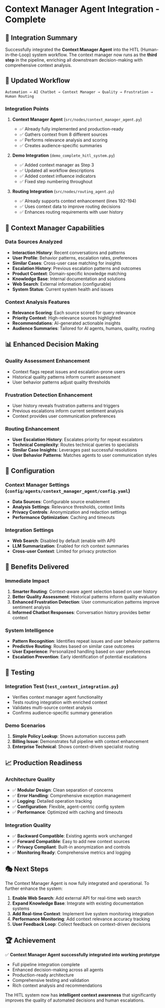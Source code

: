 # Context Manager Agent Integration - Complete

## 🎯 Integration Summary

Successfully integrated the **Context Manager Agent** into the HITL (Human-in-the-Loop) system workflow. The context manager now runs as the **third step** in the pipeline, enriching all downstream decision-making with comprehensive context analysis.

## 🔄 Updated Workflow

```
Automation → AI Chatbot → Context Manager → Quality → Frustration → Human Routing
```

### Integration Points

1. **Context Manager Agent** (`src/nodes/context_manager_agent.py`)
   - ✅ Already fully implemented and production-ready
   - ✅ Gathers context from 8 different sources
   - ✅ Performs relevance analysis and scoring
   - ✅ Creates audience-specific summaries

2. **Demo Integration** (`demo_complete_hitl_system.py`) 
   - ✅ Added context manager as Step 3
   - ✅ Updated all workflow descriptions
   - ✅ Added context influence indicators
   - ✅ Fixed step numbering throughout

3. **Routing Integration** (`src/nodes/routing_agent.py`)
   - ✅ Already supports context enhancement (lines 192-194)
   - ✅ Uses context data to improve routing decisions
   - ✅ Enhances routing requirements with user history

## 🧠 Context Manager Capabilities

### Data Sources Analyzed
- **Interaction History**: Recent conversations and patterns
- **User Profile**: Behavior patterns, escalation rates, preferences  
- **Similar Cases**: Cross-user case matching for insights
- **Escalation History**: Previous escalation patterns and outcomes
- **Product Context**: Domain-specific knowledge matching
- **Knowledge Base**: Internal documentation and solutions
- **Web Search**: External information (configurable)
- **System Status**: Current system health and issues

### Context Analysis Features
- **Relevance Scoring**: Each source scored for query relevance
- **Priority Context**: High-relevance sources highlighted
- **Recommendations**: AI-generated actionable insights
- **Audience Summaries**: Tailored for AI agents, humans, quality, routing

## 📊 Enhanced Decision Making

### Quality Assessment Enhancement
- Context flags repeat issues and escalation-prone users
- Historical quality patterns inform current assessment
- User behavior patterns adjust quality thresholds

### Frustration Detection Enhancement  
- User history reveals frustration patterns and triggers
- Previous escalations inform current sentiment analysis
- Context provides user communication preferences

### Routing Enhancement
- **User Escalation History**: Escalates priority for repeat escalators
- **Technical Complexity**: Routes technical queries to specialists
- **Similar Case Insights**: Leverages past successful resolutions
- **User Behavior Patterns**: Matches agents to user communication styles

## 🔧 Configuration

### Context Manager Settings (`config/agents/context_manager_agent/config.yaml`)
- **Data Sources**: Configurable source enablement
- **Analysis Settings**: Relevance thresholds, context limits
- **Privacy Controls**: Anonymization and redaction settings
- **Performance Optimization**: Caching and timeouts

### Integration Settings
- **Web Search**: Disabled by default (enable with API)
- **LLM Summarization**: Enabled for rich context summaries
- **Cross-user Context**: Limited for privacy protection

## 🚀 Benefits Delivered

### Immediate Impact
1. **Smarter Routing**: Context-aware agent selection based on user history
2. **Better Quality Assessment**: Historical patterns inform quality evaluation  
3. **Enhanced Frustration Detection**: User communication patterns improve sentiment analysis
4. **Informed Chatbot Responses**: Conversation history provides better context

### System Intelligence
- **Pattern Recognition**: Identifies repeat issues and user behavior patterns
- **Predictive Routing**: Routes based on similar case outcomes
- **User Experience**: Personalized handling based on user preferences
- **Escalation Prevention**: Early identification of potential escalations

## 🧪 Testing

### Integration Test (`test_context_integration.py`)
- Verifies context manager agent functionality
- Tests routing integration with enriched context
- Validates multi-source context analysis
- Confirms audience-specific summary generation

### Demo Scenarios
1. **Simple Policy Lookup**: Shows automation success path
2. **Billing Issue**: Demonstrates full pipeline with context enhancement  
3. **Enterprise Technical**: Shows context-driven specialist routing

## 📈 Production Readiness

### Architecture Quality
- ✅ **Modular Design**: Clean separation of concerns
- ✅ **Error Handling**: Comprehensive exception management
- ✅ **Logging**: Detailed operation tracking
- ✅ **Configuration**: Flexible, agent-centric config system
- ✅ **Performance**: Optimized with caching and timeouts

### Integration Quality  
- ✅ **Backward Compatible**: Existing agents work unchanged
- ✅ **Forward Compatible**: Easy to add new context sources
- ✅ **Privacy Compliant**: Built-in anonymization and controls
- ✅ **Monitoring Ready**: Comprehensive metrics and logging

## 🎭 Next Steps

The Context Manager Agent is now fully integrated and operational. To further enhance the system:

1. **Enable Web Search**: Add external API for real-time web search
2. **Expand Knowledge Base**: Integrate with existing documentation systems  
3. **Add Real-time Context**: Implement live system monitoring integration
4. **Performance Monitoring**: Add context relevance accuracy tracking
5. **User Feedback Loop**: Collect feedback on context-driven decisions

## 🏆 Achievement

✅ **Context Manager Agent successfully integrated into working prototype**
- Full pipeline integration complete
- Enhanced decision-making across all agents
- Production-ready architecture
- Comprehensive testing and validation
- Rich context analysis and recommendations

The HITL system now has **intelligent context awareness** that significantly improves the quality of automated decisions and human escalations.